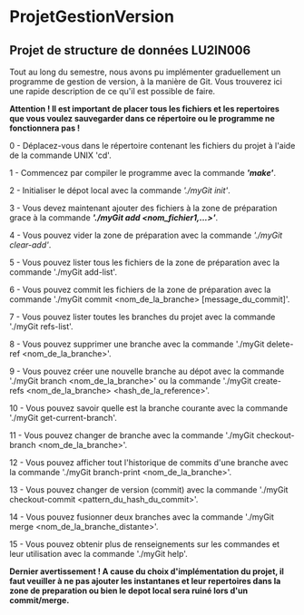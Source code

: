 # ProjetGestionVersion
## Projet de structure de données LU2IN006

Tout au long du semestre, nous avons pu implémenter graduellement un programme de gestion de version, à la manière de Git.
Vous trouverez ici une rapide description de ce qu'il est possible de faire.

**Attention ! Il est important de placer tous les fichiers et les repertoires que vous voulez sauvegarder dans ce répertoire ou le programme ne fonctionnera pas !**

0 - Déplacez-vous dans le répertoire contenant les fichiers du projet à l'aide de la commande UNIX 'cd'.

1 - Commencez par compiler le programme avec la commande **_'make'_**.

2 - Initialiser le dépot local avec la commande _'./myGit init'_.

3 - Vous devez maintenant ajouter des fichiers à la zone de préparation grace à la commande **_'./myGit add <nom_fichier1,...>'_**.

4 - Vous pouvez vider la zone de préparation avec la commande _'./myGit clear-add'_.

5 - Vous pouvez lister tous les fichiers de la zone de préparation avec la commande './myGit add-list'.

6 - Vous pouvez commit les fichiers de la zone de préparation avec la commande './myGit commit <nom_de_la_branche> [message_du_commit]'.

7 - Vous pouvez lister toutes les branches du projet avec la commande './myGit refs-list'.

8 - Vous pouvez supprimer une branche avec la commande './myGit delete-ref <nom_de_la_branche>'.

9 - Vous pouvez créer une nouvelle branche au dépot avec la commande './myGit branch <nom_de_la_branche>' ou la commande './myGit create-refs <nom_de_la_branche> <hash_de_la_reference>'.

10 - Vous pouvez savoir quelle est la branche courante avec la commande './myGit get-current-branch'.

11 - Vous pouvez changer de branche avec la commande './myGit checkout-branch <nom_de_la_branche>'.

12 - Vous pouvez afficher tout l'historique de commits d'une branche avec la commande './myGit branch-print <nom_de_la_branche>'.

13 - Vous pouvez changer de version (commit) avec la commande './myGit checkout-commit <pattern_du_hash_du_commit>'.

14 - Vous pouvez fusionner deux branches avec la commande './myGit merge <nom_de_la_branche_distante>'.

15 - Vous pouvez obtenir plus de renseignements sur les commandes et leur utilisation avec la commande './myGit help'.


**Dernier avertissement ! A cause du choix d'implémentation du projet, il faut veuiller à ne pas ajouter les instantanes et leur repertoires dans la zone de preparation ou bien le depot local sera ruiné lors d'un commit/merge.**
